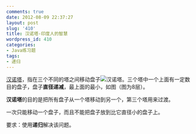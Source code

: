 ```yaml
---
comments: true
date: 2012-08-09 22:37:27
layout: post
slug: '410'
title: 汉诺塔-印度人的智慧
wordpress_id: 410
categories:
- Java练习题
tags:
- 递归
---
```


[汉诺塔](https://zh.wikipedia.org/wiki/%E6%B1%89%E8%AF%BA%E5%A1%94#.E4.BB.BB.E6.84.8F.E5.88.9D.E5.A7.8B.E7.B5.90.E6.A7.8B.EF.BC.88arbitrary_initial_configuration.EF.BC.89.E7.9A.84.E8.A7.A3.E6.B3.95)，指在三个不同的塔之间移动盘子![汉诺塔](https://upload.wikimedia.org/wikipedia/commons/thumb/0/07/Tower_of_Hanoi.jpeg/220px-Tower_of_Hanoi.jpeg)。三个塔中一个上面有一定数目的盘子，盘子**直径递减**，最上面的最小，如图（图为8层）。

**汉诺塔**的目的是把所有盘子从一个塔移动到另一个，第三个塔用来过渡。

一次只能移动一个盘子，而且不能把盘子放到比它直径小的盘子上。

要求：使用**递归**解决该问题。

